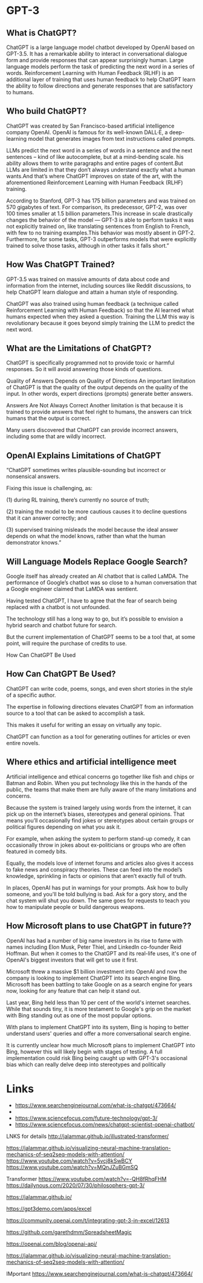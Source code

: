 # GPT-3

## What is ChatGPT?
ChatGPT is a large language model chatbot developed by OpenAI based on GPT-3.5. It has a remarkable ability to interact in conversational dialogue form and provide responses that can appear surprisingly human. Large language models perform the task of predicting the next word in a series of words. Reinforcement Learning with Human Feedback (RLHF) is an additional layer of training that uses human feedback to help ChatGPT learn the ability to follow directions and generate responses that are satisfactory to humans.

## Who build ChatGPT?
ChatGPT was created by San Francisco-based artificial intelligence company OpenAI. OpenAI is famous for its well-known DALL·E, a deep-learning model that generates images from text instructions called prompts.

LLMs predict the next word in a series of words in a sentence and the next sentences – kind of like autocomplete, but at a mind-bending scale. his ability allows them to write paragraphs and entire pages of content.But LLMs are limited in that they don’t always understand exactly what a human wants.And that’s where ChatGPT improves on state of the art, with the aforementioned Reinforcement Learning with Human Feedback (RLHF) training.

According to Stanford, GPT-3 has 175 billion parameters and was trained on 570 gigabytes of text. For comparison, its predecessor, GPT-2, was over 100 times smaller at 1.5 billion parameters.This increase in scale drastically changes the behavior of the model — GPT-3 is able to perform tasks it was not explicitly trained on, like translating sentences from English to French, with few to no training examples.This behavior was mostly absent in GPT-2. Furthermore, for some tasks, GPT-3 outperforms models that were explicitly trained to solve those tasks, although in other tasks it falls short.”

## How Was ChatGPT Trained?
GPT-3.5 was trained on massive amounts of data about code and information from the internet, including sources like Reddit discussions, to help ChatGPT learn dialogue and attain a human style of responding.

ChatGPT was also trained using human feedback (a technique called Reinforcement Learning with Human Feedback) so that the AI learned what humans expected when they asked a question. Training the LLM this way is revolutionary because it goes beyond simply training the LLM to predict the next word.

## What are the Limitations of ChatGPT?
ChatGPT is specifically programmed not to provide toxic or harmful responses. So it will avoid answering those kinds of questions.

Quality of Answers Depends on Quality of Directions
An important limitation of ChatGPT is that the quality of the output depends on the quality of the input. In other words, expert directions (prompts) generate better answers.

Answers Are Not Always Correct
Another limitation is that because it is trained to provide answers that feel right to humans, the answers can trick humans that the output is correct.

Many users discovered that ChatGPT can provide incorrect answers, including some that are wildly incorrect.

## OpenAI Explains Limitations of ChatGPT
“ChatGPT sometimes writes plausible-sounding but incorrect or nonsensical answers.

Fixing this issue is challenging, as:

(1) during RL training, there’s currently no source of truth;

(2) training the model to be more cautious causes it to decline questions that it can answer correctly; and

(3) supervised training misleads the model because the ideal answer depends on what the model knows, rather than what the human demonstrator knows.”


## Will Language Models Replace Google Search?
Google itself has already created an AI chatbot that is called LaMDA. The performance of Google’s chatbot was so close to a human conversation that a Google engineer claimed that LaMDA was sentient.

Having tested ChatGPT, I have to agree that the fear of search being replaced with a chatbot is not unfounded.

The technology still has a long way to go, but it’s possible to envision a hybrid search and chatbot future for search.

But the current implementation of ChatGPT seems to be a tool that, at some point, will require the purchase of credits to use.

How Can ChatGPT Be Used

## How Can ChatGPT Be Used?
ChatGPT can write code, poems, songs, and even short stories in the style of a specific author.

The expertise in following directions elevates ChatGPT from an information source to a tool that can be asked to accomplish a task.

This makes it useful for writing an essay on virtually any topic.

ChatGPT can function as a tool for generating outlines for articles or even entire novels.

## Where ethics and artificial intelligence meet
Artificial intelligence and ethical concerns go together like fish and chips or Batman and Robin. When you put technology like this in the hands of the public, the teams that make them are fully aware of the many limitations and concerns.

Because the system is trained largely using words from the internet, it can pick up on the internet’s biases, stereotypes and general opinions. That means you’ll occasionally find jokes or stereotypes about certain groups or political figures depending on what you ask it.

For example, when asking the system to perform stand-up comedy, it can occasionally throw in jokes about ex-politicians or groups who are often featured in comedy bits.

Equally, the models love of internet forums and articles also gives it access to fake news and conspiracy theories. These can feed into the model’s knowledge, sprinkling in facts or opinions that aren’t exactly full of truth.

In places, OpenAI has put in warnings for your prompts. Ask how to bully someone, and you'll be told bullying is bad. Ask for a gory story, and the chat system will shut you down. The same goes for requests to teach you how to manipulate people or build dangerous weapons.

## How Microsoft plans to use ChatGPT in future??
OpenAI has had a number of big name investors in its rise to fame with names including Elon Musk, Peter Thiel, and LinkedIn co-founder Reid Hoffman. But when it comes to the ChatGPT and its real-life uses, it's one of OpenAI's biggest investors that will get to use it first.

Microsoft threw a massive $1 billion investment into OpenAI and now the company is looking to implement ChatGPT into its search engine Bing. Microsoft has been battling to take Google on as a search engine for years now, looking for any feature that can help it stand out.

Last year, Bing held less than 10 per cent of the world's internet searches. While that sounds tiny, it is more testament to Google's grip on the market with Bing standing out as one of the most popular options.

With plans to implement ChatGPT into its system, Bing is hoping to better understand users' queries and offer a more conversational search engine.

It is currently unclear how much Microsoft plans to implement ChatGPT into Bing, however this will likely begin with stages of testing. A full implementation could risk Bing being caught up with GPT-3's occasional bias which can really delve deep into stereotypes and politically













# Links
* https://www.searchenginejournal.com/what-is-chatgpt/473664/
* [LAMDA]: https://www.searchenginejournal.com/google-lamda-sentient/454820/
* https://www.sciencefocus.com/future-technology/gpt-3/
* https://www.sciencefocus.com/news/chatgpt-scientist-openai-chatbot/

LNKS for details
http://jalammar.github.io/illustrated-transformer/

https://jalammar.github.io/visualizing-neural-machine-translation-mechanics-of-seq2seq-models-with-attention/
https://www.youtube.com/watch?v=5vcj8kSwBCY
https://www.youtube.com/watch?v=MQnJZuBGmSQ



Transformer
https://www.youtube.com/watch?v=-QH8fRhqFHM
https://dailynous.com/2020/07/30/philosophers-gpt-3/

https://jalammar.github.io/

https://gpt3demo.com/apps/excel

https://community.openai.com/t/integrating-gpt-3-in-excel/12613

https://github.com/garethdmm/SpreadsheetMagic



https://openai.com/blog/openai-api/

https://jalammar.github.io/visualizing-neural-machine-translation-mechanics-of-seq2seq-models-with-attention/


IMportant
https://www.searchenginejournal.com/what-is-chatgpt/473664/
